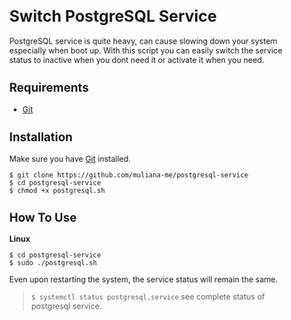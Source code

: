 # Switch PostgreSQL Service
PostgreSQL service is quite heavy, can cause slowing down your system especially when boot up. With this script you can easily switch the service status to inactive when you dont need it or activate it when you need.


## Requirements
* [Git](https://git-scm.com/downloads)

## Installation
Make sure you have [Git](https://git-scm.com/downloads) installed.
```
$ git clone https://github.com/muliana-me/postgresql-service
$ cd postgresql-service
$ chmod +x postgresql.sh
```

## How To Use
**Linux**
```
$ cd postgresql-service
$ sudo ./postgresql.sh
```

Even upon restarting the system, the service status will remain the same.

> `$ systemctl status postgresql.service` see complete status of postgresql service.

